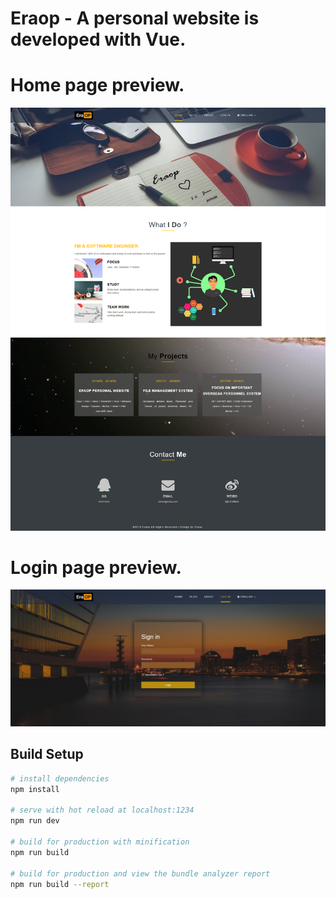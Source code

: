 # Eraop - A personal website is developed with Vue.

# Home page preview.

![Home page](/static/images/eraop-home.png)

# Login page preview.

![Login page](/static/images/eraop-login.jpg)

## Build Setup

``` bash
# install dependencies
npm install

# serve with hot reload at localhost:1234
npm run dev

# build for production with minification
npm run build

# build for production and view the bundle analyzer report
npm run build --report
```

